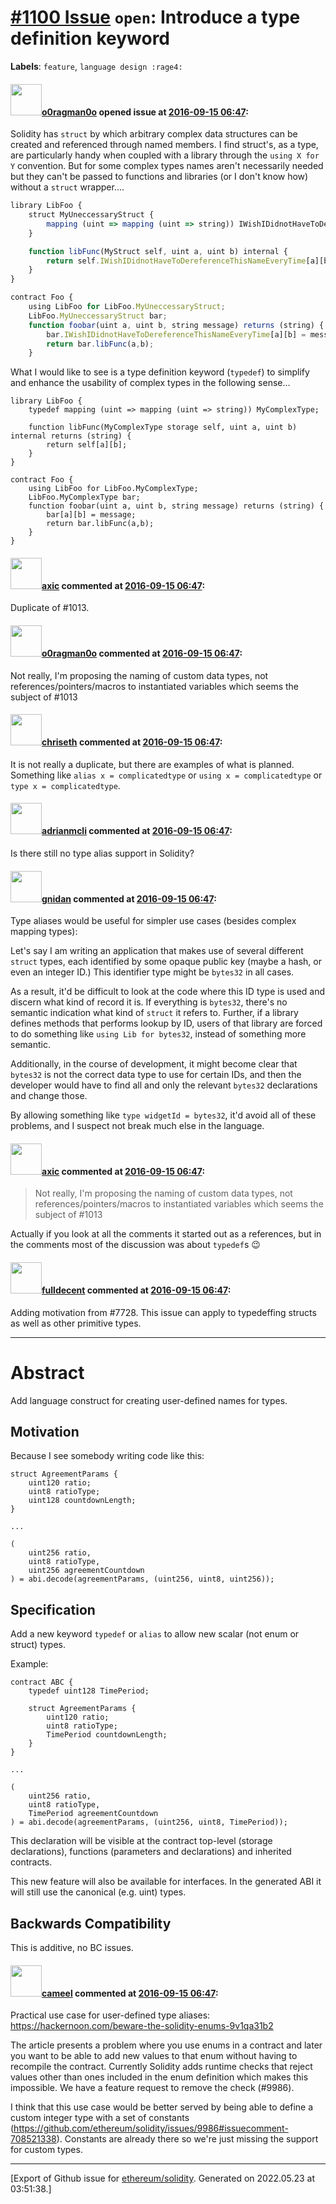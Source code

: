 # [\#1100 Issue](https://github.com/ethereum/solidity/issues/1100) `open`: Introduce a type definition keyword 
**Labels**: `feature`, `language design :rage4:`


#### <img src="https://avatars.githubusercontent.com/u/12790330?u=93f973ed85ec0c341023d85050ee1d3eb2be6679&v=4" width="50">[o0ragman0o](https://github.com/o0ragman0o) opened issue at [2016-09-15 06:47](https://github.com/ethereum/solidity/issues/1100):

Solidity has `struct` by which arbitrary complex data structures can be created and referenced through named members. I find struct's, as a type, are particularly handy when coupled with a library through the `using X for Y` convention.  But for some complex types names aren't necessarily needed but they can't be passed to functions and libraries (or I don't know how)  without a `struct` wrapper....

``` javascript
library LibFoo {
    struct MyUneccessaryStruct {
        mapping (uint => mapping (uint => string)) IWishIDidnotHaveToDereferenceThisNameEveryTime
    }

    function libFunc(MyStruct self, uint a, uint b) internal {
        return self.IWishIDidnotHaveToDereferenceThisNameEveryTime[a][b];
    }
}

contract Foo {
    using LibFoo for LibFoo.MyUneccessaryStruct;
    LibFoo.MyUneccessaryStruct bar;
    function foobar(uint a, uint b, string message) returns (string) {
        bar.IWishIDidnotHaveToDereferenceThisNameEveryTime[a][b] = message;
        return bar.libFunc(a,b);
    }
```

What I would like to see is a type definition keyword (`typedef`) to simplify and enhance the usability of complex types in the following sense...

```
library LibFoo {
    typedef mapping (uint => mapping (uint => string)) MyComplexType;

    function libFunc(MyComplexType storage self, uint a, uint b) internal returns (string) {
        return self[a][b];
    }
}

contract Foo {
    using LibFoo for LibFoo.MyComplexType;
    LibFoo.MyComplexType bar;
    function foobar(uint a, uint b, string message) returns (string) {
        bar[a][b] = message;
        return bar.libFunc(a,b);
    }
}
```


#### <img src="https://avatars.githubusercontent.com/u/20340?v=4" width="50">[axic](https://github.com/axic) commented at [2016-09-15 06:47](https://github.com/ethereum/solidity/issues/1100#issuecomment-247281706):

Duplicate of #1013.

#### <img src="https://avatars.githubusercontent.com/u/12790330?u=93f973ed85ec0c341023d85050ee1d3eb2be6679&v=4" width="50">[o0ragman0o](https://github.com/o0ragman0o) commented at [2016-09-15 06:47](https://github.com/ethereum/solidity/issues/1100#issuecomment-247329849):

Not really,  I'm proposing the naming of custom data types, not references/pointers/macros to instantiated variables which seems the subject of #1013

#### <img src="https://avatars.githubusercontent.com/u/9073706?v=4" width="50">[chriseth](https://github.com/chriseth) commented at [2016-09-15 06:47](https://github.com/ethereum/solidity/issues/1100#issuecomment-247367926):

It is not really a duplicate, but there are examples of what is planned. Something like `alias x = complicatedtype` or `using x = complicatedtype` or `type x = complicatedtype`.

#### <img src="https://avatars.githubusercontent.com/u/943555?u=8cccd2bad9ee668abb9f5f970ba947588572679c&v=4" width="50">[adrianmcli](https://github.com/adrianmcli) commented at [2016-09-15 06:47](https://github.com/ethereum/solidity/issues/1100#issuecomment-344702011):

Is there still no type alias support in Solidity?

#### <img src="https://avatars.githubusercontent.com/u/151065?u=0fc51dca2aa80373f8d417e826ca8ef5568525f6&v=4" width="50">[gnidan](https://github.com/gnidan) commented at [2016-09-15 06:47](https://github.com/ethereum/solidity/issues/1100#issuecomment-383974268):

Type aliases would be useful for simpler use cases (besides complex mapping types):

Let's say I am writing an application that makes use of several different `struct` types, each identified by some opaque public key (maybe a hash, or even an integer ID.) This identifier type might be `bytes32` in all cases.

As a result, it'd be difficult to look at the code where this ID type is used and discern what kind of record it is. If everything is `bytes32`, there's no semantic indication what kind of `struct` it refers to. Further, if a library defines methods that performs lookup by ID, users of that library are forced to do something like `using Lib for bytes32`, instead of something more semantic.

Additionally, in the course of development, it might become clear that `bytes32` is not the correct data type to use for certain IDs, and then the developer would have to find all and only the relevant `bytes32` declarations and change those.

By allowing something like `type widgetId = bytes32`, it'd avoid all of these problems, and I suspect not break much else in the language.

#### <img src="https://avatars.githubusercontent.com/u/20340?v=4" width="50">[axic](https://github.com/axic) commented at [2016-09-15 06:47](https://github.com/ethereum/solidity/issues/1100#issuecomment-384655174):

> Not really, I'm proposing the naming of custom data types, not references/pointers/macros to instantiated variables which seems the subject of #1013

Actually if you look at all the comments it started out as a references, but in the comments most of the discussion was about `typedef`s 😉

#### <img src="https://avatars.githubusercontent.com/u/382183?u=cc7b2e76c56456ff05e23fa5ca044e4a461b2eb1&v=4" width="50">[fulldecent](https://github.com/fulldecent) commented at [2016-09-15 06:47](https://github.com/ethereum/solidity/issues/1100#issuecomment-555254513):

Adding motivation from #7728. This issue can apply to typedeffing structs as well as other primitive types.

---


# Abstract

Add language construct for creating user-defined names for types.

## Motivation

Because I see somebody writing code like this:


```solidity
struct AgreementParams {
    uint120 ratio;
    uint8 ratioType;
    uint128 countdownLength;
}

...

(
    uint256 ratio,
    uint8 ratioType,
    uint256 agreementCountdown
) = abi.decode(agreementParams, (uint256, uint8, uint256));
```

## Specification

Add a new keyword `typedef` or `alias` to allow new scalar (not enum or struct) types.

Example:

```solidity
contract ABC {
    typedef uint128 TimePeriod;

    struct AgreementParams {
        uint120 ratio;
        uint8 ratioType;
        TimePeriod countdownLength;
    }
}

...

(
    uint256 ratio,
    uint8 ratioType,
    TimePeriod agreementCountdown
) = abi.decode(agreementParams, (uint256, uint8, TimePeriod));
```

This declaration will be visible at the contract top-level (storage declarations), functions (parameters and declarations) and inherited contracts.

This new feature will also be available for interfaces. In the generated ABI it will still use the canonical (e.g. uint) types.


## Backwards Compatibility

This is additive, no BC issues.

#### <img src="https://avatars.githubusercontent.com/u/137030?v=4" width="50">[cameel](https://github.com/cameel) commented at [2016-09-15 06:47](https://github.com/ethereum/solidity/issues/1100#issuecomment-708527760):

Practical use case for user-defined type aliases: https://hackernoon.com/beware-the-solidity-enums-9v1qa31b2

The article presents a problem where you use enums in a contract and later you want to be able to add new values to that enum without having to recompile the contract. Currently Solidity adds runtime checks that reject values other than ones included in the enum definition which makes this impossible. We have a feature request to remove the check (#9986).

I think that this use case would be better served by being able to define a custom integer type with a set of constants (https://github.com/ethereum/solidity/issues/9986#issuecomment-708521338). Constants are already there so we're just missing the support for custom types.


-------------------------------------------------------------------------------



[Export of Github issue for [ethereum/solidity](https://github.com/ethereum/solidity). Generated on 2022.05.23 at 03:51:38.]
